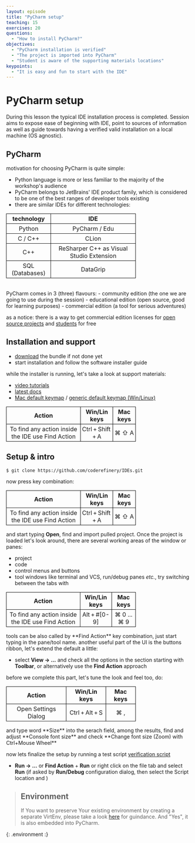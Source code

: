 ```yaml
---
layout: episode
title: "PyCharm setup"
teaching: 15
exercises: 20
questions:
  - "How to install PyCharm?"
objectives:
  - "PyCharm installation is verified"
  - "The project is imported into PyCharm"
  - "Student is aware of the supporting materials locations"
keypoints:
  - "It is easy and fun to start with the IDE"
---
```


# PyCharm setup

During this lesson the typical IDE installation process is completed. Session aims to expose ease of beginning with IDE, point to sources of information as well as guide towards having a verified valid installation on a local machine (OS agnostic). 

## PyCharm

motivation for choosing PyCharm is quite simple: 
- Python language is more or less familiar to the majority of the workshop's audience
- PyCharm belongs to JetBrains' IDE product family, which is considered to be one of the best ranges of developer tools existing
- there are similar IDEs for different technologies:
  <br/>
<table style="width:70%;">
  <tr>
    <th style="text-align: center; border: 1px solid black; padding: 3px;"> technology </th>
    <th style="text-align: center; border: 1px solid black; padding: 3px;"> IDE </th> 
  </tr>
  <tr>
    <td style="text-align: center; border: 1px solid black; padding: 3px;"> Python </td>
    <td style="text-align: center; border: 1px solid black; padding: 3px;"> PyCharm / Edu </td> 
  </tr>  
  <tr>
    <td style="text-align: center; border: 1px solid black; padding: 3px;"> C / C++ </td>
    <td style="text-align: center; border: 1px solid black; padding: 3px;"> CLion </td> 
  </tr>
    <tr>
    <td style="text-align: center; border: 1px solid black; padding: 3px;"> C++ </td>
    <td style="text-align: center; border: 1px solid black; padding: 3px;"> ReSharper C++ as Visual Studio Extension </td> 
  </tr>
  <tr>
    <td style="text-align: center; border: 1px solid black; padding: 3px;"> SQL (Databases) </td>
    <td style="text-align: center; border: 1px solid black; padding: 3px;"> DataGrip </td> 
  </tr>
</table>
<br/>
PyCharm comes in 3 (three) flavours:
- community edition (the one we are going to use during the session)
- educational edition (open source, good for learning purposes)
- commercial edition (a tool for serious adventures)

as a notice: there is a way to get commercial edition licenses for [open source projects](https://www.jetbrains.com/buy/opensource/#application-rules) and [students](https://www.jetbrains.com/student/) for free

## Installation and support

- [download](https://www.jetbrains.com/pycharm/download) the bundle if not done yet
- start installation and follow the software installer guide

while the installer is running, let's take a look at support materials:
- [video tutorials](https://www.youtube.com/playlist?list=PLQ176FUIyIUZ1mwB-uImQE-gmkwzjNLjP)
- [latest docs](https://www.jetbrains.com/help/pycharm/2017.1/meet-pycharm.html)
- [Mac default keymap](https://resources.jetbrains.com/storage/products/pycharm/docs/PyCharm_ReferenceCard_mac.pdf) / [generic default keymap (Win/Linux)](https://resources.jetbrains.com/storage/products/pycharm/docs/PyCharm_ReferenceCard.pdf)

<table style="width:70%;">
  <tr>
    <th style="text-align: center; border: 1px solid black; padding: 3px;"> Action </th>
    <th style="text-align: center; border: 1px solid black; padding: 3px;"> Win/Lin keys </th> 
    <th style="text-align: center; border: 1px solid black; padding: 3px;"> Mac keys </th>
  </tr>
  <tr>
    <td style="text-align: center; border: 1px solid black; padding: 3px;"> To find any action inside the IDE use Find Action </td>
    <td style="text-align: center; border: 1px solid black; padding: 3px;"> Ctrl + Shift + A </td> 
    <td style="text-align: center; border: 1px solid black; padding: 3px;"> ⌘ ⇧ A  </td>
  </tr>
</table>

## Setup & intro

```shell
$ git clone https://github.com/coderefinery/IDEs.git
```
now press key combination:

<table style="width:70%;">
  <tr>
    <th style="text-align: center; border: 1px solid black; padding: 3px;"> Action </th>
    <th style="text-align: center; border: 1px solid black; padding: 3px;"> Win/Lin keys </th> 
    <th style="text-align: center; border: 1px solid black; padding: 3px;"> Mac keys </th>
  </tr>
  <tr>
    <td style="text-align: center; border: 1px solid black; padding: 3px;"> To find any action inside the IDE use Find Action </td>
    <td style="text-align: center; border: 1px solid black; padding: 3px;"> Ctrl + Shift + A </td> 
    <td style="text-align: center; border: 1px solid black; padding: 3px;"> ⌘ ⇧ A  </td>
  </tr>
</table>

and start typing **Open**, find and import pulled project. Once the project is loaded let's look around, there are several working areas of the window or panes:

- project 
- code
- control menus and buttons
- tool windows like terminal and VCS, run/debug panes _etc._, try switching between the tabs with 

<table style="width:70%;">
  <tr>
    <th style="text-align: center; border: 1px solid black; padding: 3px;"> Action </th>
    <th style="text-align: center; border: 1px solid black; padding: 3px;"> Win/Lin keys </th> 
    <th style="text-align: center; border: 1px solid black; padding: 3px;"> Mac keys </th>
  </tr>
  <tr>
    <td style="text-align: center; border: 1px solid black; padding: 3px;"> To find any action inside the IDE use Find Action </td>
        <td style="text-align: center; border: 1px solid black; padding: 3px;"> Alt + #[0-9] </td>
        <td style="text-align: center; border: 1px solid black; padding: 3px;"> ⌘ 0 ... ⌘ 9 </td>
  </tr>
</table>
tools can be also called by **Find Action** key combination, just start typing in the pane/tool name. another useful part of the UI is the buttons ribbon, let's extend the default a little:

- select **View -> ...** and check all the options in the section starting with **Toolbar**, or alternatively use the **Find Action** approach

before we complete this part, let's tune the look and feel too, do: 
<table style="width:70%;">
  <tr>
    <th style="text-align: center; border: 1px solid black; padding: 3px;"> Action </th>
    <th style="text-align: center; border: 1px solid black; padding: 3px;"> Win/Lin keys </th> 
    <th style="text-align: center; border: 1px solid black; padding: 3px;"> Mac keys </th>
  </tr>
  <tr>
    </tr>
    <td style="text-align: center; border: 1px solid black; padding: 3px;"> Open Settings Dialog </td>
    <td style="text-align: center; border: 1px solid black; padding: 3px;"> Ctrl + Alt + S </td> 
    <td style="text-align: center; border: 1px solid black; padding: 3px;"> ⌘ , </td>
  </tr>
</table>
and type word **Size** into the serach field, among the results, find and adjust **Console font size** and check **Change font size (Zoom) with Ctrl+Mouse Wheel**

now lets finalize the setup by running a test script [verification script](/verify.py)
- **Run -> ...** or **Find Action** + **Run** or right click on the file tab and select **Run**
(if asked by **Run/Debug** configuration dialog, then select the Script location and )

> ## Environment
> If You want to preserve Your existing environment by creating a separate VirtEnv, please take a look [here]({{site.baseurl}}/IDEs/03-features/#virtualenv-7) for guindance. And "Yes", it is also embedded into PyCharm.
>
{: .environment :}